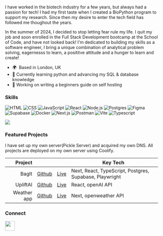 I have worked in the biotech industry for a few years, but always had a passion for tech! I had my first taste when I created a BioPython program to support my research. Since then my desire to enter the tech field has followed me thoughout the years.

In the summer of 2024, I decided to stop letting fear rule my life. I quit my job and soon enrolled in the Full Stack Development bootcamp at the School of Code, and have not looked back! I'm dedicated to building my skills as a software engineer, I bring a unique combination of analytical problem solving, eagernesss to learn, a posititve attitude and a hunger to learn and create!

- 🌍  Based in London, UK
- 🌱 Currently learning python and advancing my SQL & database knowledge
- 🔭 Working on writing a beginners guide on self hosting

[comment]: <> (- 📫 How to reach me: **[your email address or other contact information]**)


### Skills 
<p align="left">
  
![HTML](https://img.shields.io/badge/-HTML-E34F26?style=flat-square&logo=html5&logoColor=white)
![CSS](https://img.shields.io/badge/-CSS-1572B6?style=flat-square&logo=css3&logoColor=white)
![JavaScript](https://img.shields.io/badge/-JavaScript-F7DF1E?style=flat-square&logo=javascript&logoColor=black)
![React](https://img.shields.io/badge/-React-61DAFB?style=flat-square&logo=react&logoColor=black)
![Node.js](https://img.shields.io/badge/-Node.js-339933?style=flat-square&logo=node.js&logoColor=white)
![Postgres](https://img.shields.io/badge/PostgreSQL-316192?style=flat-square&logo=postgresql&logoColor=white)
![Figma](https://img.shields.io/badge/Figma-F24E1E?style=flat-square&logo=figma&logoColor=white)
![Supabase](https://img.shields.io/badge/Supabase-181818?style=flat-square&logo=supabase&logoColor=white)
![Docker](https://img.shields.io/badge/Docker-2CA5E0?style=flat-square&logo=docker&logoColor=white)
![Next.js](https://img.shields.io/badge/next%20js-000000?style=flat-square&logo=nextdotjs&logoColor=white)
![Postman](https://img.shields.io/badge/Postman-FF6C37?style=flat-square&logo=Postman&logoColor=white)
![Vite](https://img.shields.io/badge/Vite-B73BFE?style=flat-square&logo=vite&logoColor=FFD62E)
![Typescript](https://img.shields.io/badge/TypeScript-007ACC?style=flat-square&logo=typescript&logoColor=white)

<img src="https://www.codewars.com/users/ssais/badges/micro"/></div> 

</p>

[comment]: <> ( To create more badges, use https://github.com/alexandresanlim/Badges4-README.md-Profile)

### Featured Projects 
I have set up my own server(Pickle Server) and acquired my own DNS. All projects are deployed on my own server using Coolify.

|               Project |                                                            |                                                          | Key Tech             |
| --------------------: | ---------------------------------------------------------- | -------------------------------------------------------- | -------------------- |
| BagIt| [Github](https://github.com/SchoolOfCode/bc13_final-project_front-end-beast-code) | [Live](https://bc13-final-project-front-end-beast-code-beast-code.vercel.app/) | Next, React, TypeScript, Postgres, Supabase, Playwright     |
|          UpliftAI | [Github](https://github.com/faseehahmed1/FrontEnd_Solo_HackStreetBoys)        | [Live](https://connect-project-hub.netlify.app/)         | React, openAI API     |
|          Weather app | [Github](https://github.com/faseehahmed1/portfolio)        | [Live](https://faseehahmed.netlify.app/)         | Next, openweather API     |



[comment]: <> (This is a comment, it will not be included)


### Connect     
<p align="left">
<a href="https://www.linkedin.com/in/sayed-sais-47b47a105" target="_blank" rel="noreferrer">
<picture>
<source media="(prefers-color-scheme: dark)" srcset="https://raw.githubusercontent.com/danielcranney/readme-generator/main/public/icons/socials/linkedin-dark.svg"/>
<source media="(prefers-color-scheme: light)" srcset="https://raw.githubusercontent.com/danielcranney/readme-generator/main/public/icons/socials/linkedin.svg" />
<img src="https://raw.githubusercontent.com/danielcranney/readme-generator/main/public/icons/socials/linkedin.svg" width="32" height="32" />
</picture>
</a></p>



